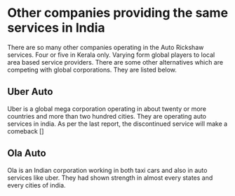 # Other companies providing the same services in India
There are so many other companies operating in the Auto Rickshaw services. Four or five in Kerala only. Varying form global
players to local area based service providers. There are some other alternatives which are competing with global corporations.
They are listed below.

## Uber Auto
Uber is a global mega corporation operating in about twenty or more countries and more than two hundred cities.
They are operating auto services in india. As per the last report, the discontinued service will make a comeback []
## Ola Auto
Ola is an Indian corporation working in both taxi cars and also in auto services like uber. They had shown strength in 
almost every states and every cities of india.

